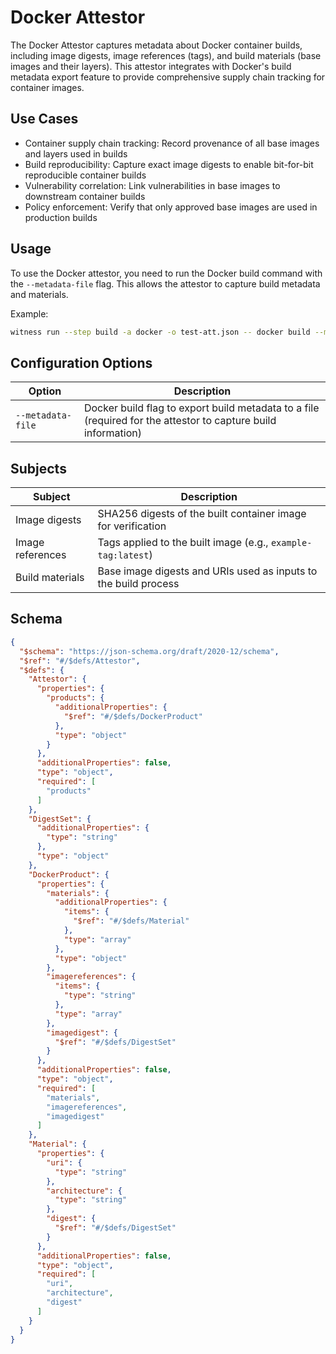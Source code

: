 # Docker Attestor

The Docker Attestor captures metadata about Docker container builds, including image digests, image references (tags), and build materials (base images and their layers). This attestor integrates with Docker's build metadata export feature to provide comprehensive supply chain tracking for container images.

## Use Cases

- Container supply chain tracking: Record provenance of all base images and layers used in builds
- Build reproducibility: Capture exact image digests to enable bit-for-bit reproducible container builds
- Vulnerability correlation: Link vulnerabilities in base images to downstream container builds
- Policy enforcement: Verify that only approved base images are used in production builds

## Usage

To use the Docker attestor, you need to run the Docker build command with the `--metadata-file` flag. This allows the attestor to capture build metadata and materials.

Example:
```bash
witness run --step build -a docker -o test-att.json -- docker build --metadata-file metadata.json -t example-tag .
```

## Configuration Options

| Option | Description |
|--------|-------------|
| `--metadata-file` | Docker build flag to export build metadata to a file (required for the attestor to capture build information) |

## Subjects

| Subject | Description |
| ------- | ----------- |
| Image digests | SHA256 digests of the built container image for verification |
| Image references | Tags applied to the built image (e.g., `example-tag:latest`) |
| Build materials | Base image digests and URIs used as inputs to the build process |

## Schema
```json
{
  "$schema": "https://json-schema.org/draft/2020-12/schema",
  "$ref": "#/$defs/Attestor",
  "$defs": {
    "Attestor": {
      "properties": {
        "products": {
          "additionalProperties": {
            "$ref": "#/$defs/DockerProduct"
          },
          "type": "object"
        }
      },
      "additionalProperties": false,
      "type": "object",
      "required": [
        "products"
      ]
    },
    "DigestSet": {
      "additionalProperties": {
        "type": "string"
      },
      "type": "object"
    },
    "DockerProduct": {
      "properties": {
        "materials": {
          "additionalProperties": {
            "items": {
              "$ref": "#/$defs/Material"
            },
            "type": "array"
          },
          "type": "object"
        },
        "imagereferences": {
          "items": {
            "type": "string"
          },
          "type": "array"
        },
        "imagedigest": {
          "$ref": "#/$defs/DigestSet"
        }
      },
      "additionalProperties": false,
      "type": "object",
      "required": [
        "materials",
        "imagereferences",
        "imagedigest"
      ]
    },
    "Material": {
      "properties": {
        "uri": {
          "type": "string"
        },
        "architecture": {
          "type": "string"
        },
        "digest": {
          "$ref": "#/$defs/DigestSet"
        }
      },
      "additionalProperties": false,
      "type": "object",
      "required": [
        "uri",
        "architecture",
        "digest"
      ]
    }
  }
}
```
